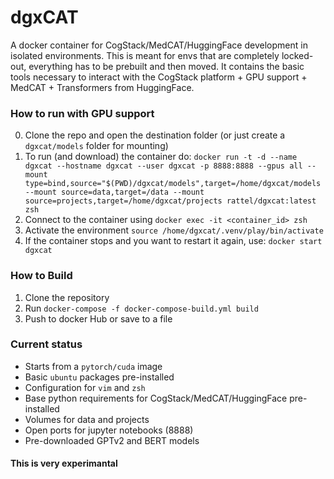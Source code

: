 # dgxCAT 

A docker container for CogStack/MedCAT/HuggingFace development in isolated environments. This is meant for envs that are completely locked-out, everything has to be prebuilt and then moved. It contains the basic tools necessary to interact with the CogStack platform + GPU support + MedCAT + Transformers from HuggingFace.


### How to run with GPU support
0. Clone the repo and open the destination folder (or just create a `dgxcat/models` folder for mounting)
1. To run (and download) the container do: `docker run -t -d --name dgxcat --hostname dgxcat --user dgxcat -p 8888:8888 --gpus all --mount type=bind,source="$(PWD)/dgxcat/models",target=/home/dgxcat/models --mount source=data,target=/data --mount source=projects,target=/home/dgxcat/projects rattel/dgxcat:latest zsh`
3. Connect to the container using `docker exec -it <container_id> zsh`
4. Activate the environment `source /home/dgxcat/.venv/play/bin/activate`
5. If the container stops and you want to restart it again, use: `docker start dgxcat`


### How to Build 

1. Clone the repository
2. Run `docker-compose -f docker-compose-build.yml build`
3. Push to docker Hub or save to a file


### Current status

* Starts from a `pytorch/cuda` image
* Basic `ubuntu` packages pre-installed
* Configuration for `vim` and `zsh`
* Base python requirements for CogStack/MedCAT/HuggingFace pre-installed
* Volumes for data and projects
* Open ports for jupyter notebooks (8888)
* Pre-downloaded GPTv2 and BERT models


#### This is very experimantal
